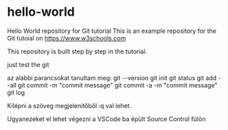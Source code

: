 # hello-world
Hello World repository for Git tutorial
This is an example repository for the Git tutoial on https://www.w3schools.com

This repository is built step by step in the tutorial.

just test the git

az alábbi parancsokat tanultam meg: 
git --version 
git init
git status
git add --all
git commit -m "commit message"
git commit -a -m "commit message"
git log

Kilépni a szöveg megjelenítőből :q val lehet.

Ugyanezeket el lehet végezni a VSCode ba épült Source Control fülön
